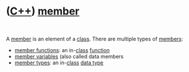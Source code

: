 



 

 

 

 

 

([C++](Cpp.md)) [member](CppMember.md)
========================================

 

A [member](CppMember.md) is an element of a [class](CppClass.md).
There are multiple types of [members](CppMember.md):

-   [member functions](CppMemberFunction.md): an
    in-[class](CppClass.md) [function](CppFunction.md)
-   [member variables](CppMemberVariable.md) (also called data members
-   [member types](CppMemberType.md): an in-[class](CppClass.md) [data
    type](CppDataType.md)

 

 

 

 

 





 



